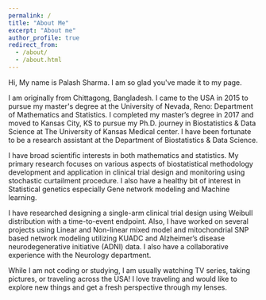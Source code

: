 ```yaml
---
permalink: /
title: "About Me"
excerpt: "About me"
author_profile: true
redirect_from: 
  - /about/
  - /about.html
---
```


Hi, My name is Palash Sharma. I am so glad you've made it to my page.


I am originally from Chittagong, Bangladesh. I came to the USA in 2015 to pursue my master's degree at the University of Nevada, Reno: Department of Mathematics and Statistics. I completed my master’s degree in 2017 and moved to Kansas City, KS to pursue my Ph.D. journey in Biostatistics & Data Science at The University of Kansas Medical center. I have been fortunate to be a research assistant at the Department of Biostatistics & Data Science.


I have broad scientific interests in both mathematics and statistics. My primary research focuses on various aspects of biostatistical methodology development and application in clinical trial design and monitoring using stochastic curtailment procedure. I also have a healthy bit of interest in Statistical genetics especially Gene network modeling and Machine learning. 


I have researched designing a single-arm clinical trial design using Weibull distribution with a time-to-event endpoint. Also, I have worked on several projects using Linear and Non-linear mixed model and mitochondrial SNP based network modeling utilizing KUADC and Alzheimer’s disease neurodegenerative initiative (ADNI) data. I also have a collaborative experience with the Neurology department.


While I am not coding or studying, I am usually watching TV series, taking pictures, or traveling across the USA! I love traveling and would like to explore new things and get a fresh perspective through my lenses.




